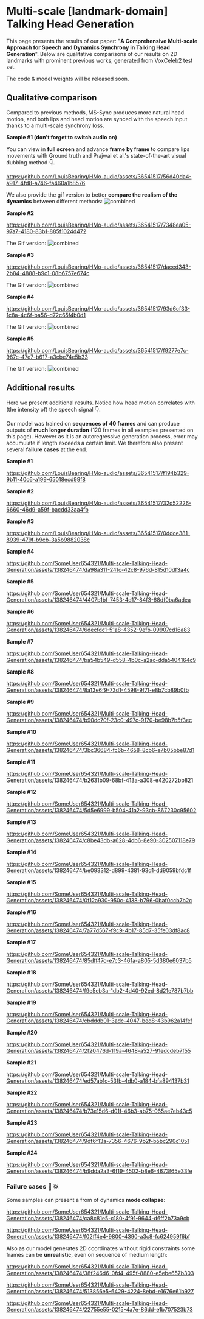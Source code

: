 # Multi-scale [landmark-domain] Talking Head Generation

This page presents the results of our paper: "**A Comprehensive Multi-scale Approach for Speech and Dynamics Synchrony in Talking Head Generation**".
Below are qualitative comparisons of our results on 2D landmarks with prominent previous works, generated from VoxCeleb2 test set.

The code & model weights will be released soon.

## Qualitative comparison

Compared to previous methods, MS-Sync produces more natural head motion, and both lips and head motion are synced with the speech input thanks to a multi-scale synchrony loss.

**Sample #1 (don't forget to switch audio on)**

You can view in **full screen** and advance **frame by frame** to compare lips movements with Ground truth and Prajwal et al.'s state-of-the-art visual dubbing method :point_down:.

https://github.com/LouisBearing/HMo-audio/assets/36541517/56d40da4-a917-4fd8-a746-fa460a1b8576

We also provide the gif version to better **compare the realism of the dynamics** between different methods:
![combined](https://github.com/LouisBearing/HMo-audio/assets/36541517/8a56949d-14ac-4642-a81d-507321744721)


**Sample #2**

https://github.com/LouisBearing/HMo-audio/assets/36541517/7348ea05-97a7-4180-83b1-885f1024d472

The Gif version:
![combined](https://github.com/LouisBearing/HMo-audio/assets/36541517/2d86f4c8-15d1-4ba8-b3fb-90c28561179b)


**Sample #3**



https://github.com/LouisBearing/HMo-audio/assets/36541517/daced343-2b84-4888-b9c1-08b6757e674c


The Gif version:
![combined](https://github.com/LouisBearing/HMo-audio/assets/36541517/40d05574-2947-40a4-ba40-ae7cef1319d4)


**Sample #4**

https://github.com/LouisBearing/HMo-audio/assets/36541517/93d6cf33-1c8a-4c6f-ba56-d72c65f4b0d1

The Gif version:
![combined](https://github.com/LouisBearing/HMo-audio/assets/36541517/3a76a502-6656-4b18-afa6-cf6bb2772982)


**Sample #5**

https://github.com/LouisBearing/HMo-audio/assets/36541517/f9277e7c-967c-47e7-b617-a3cbe74e5b33

The Gif version:
![combined](https://github.com/LouisBearing/HMo-audio/assets/36541517/fd9eff2e-a128-407c-8ec3-a41cc063c1d0)



## Additional results

Here we present additional results. Notice how head motion correlates with (the intensity of) the speech signal :point_down:.

Our model was trained on **sequences of 40 frames** and can produce outputs of **much longer duration** (120 frames in all examples presented on this page). However as it is an autoregressive generation process, error may accumulate if length exceeds a certain limit. We therefore also present several **failure cases** at the end.

**Sample #1**


https://github.com/LouisBearing/HMo-audio/assets/36541517/f194b329-9b11-40c6-a199-65018ecd99f8


**Sample #2**

https://github.com/LouisBearing/HMo-audio/assets/36541517/32d52226-6660-46d9-a59f-bacdd33aa4fb


**Sample #3**

https://github.com/LouisBearing/HMo-audio/assets/36541517/0ddce381-8939-479f-b9cb-3a5b9882038c

**Sample #4**

https://github.com/SomeUser654321/Multi-scale-Talking-Head-Generation/assets/138246474/da98a311-241c-42c8-976d-815d10df3a4c

**Sample #5**

https://github.com/SomeUser654321/Multi-scale-Talking-Head-Generation/assets/138246474/4407b1bf-7453-4d17-84f3-68df0ba6adea

**Sample #6**

https://github.com/SomeUser654321/Multi-scale-Talking-Head-Generation/assets/138246474/6decfdc1-51a8-4352-9efb-09907cd16a83

**Sample #7**

https://github.com/SomeUser654321/Multi-scale-Talking-Head-Generation/assets/138246474/ba54b549-d558-4b0c-a2ac-dda5404164c9

**Sample #8**

https://github.com/SomeUser654321/Multi-scale-Talking-Head-Generation/assets/138246474/8a13e6f9-73d1-4598-9f7f-e8b7cb89b0fb

**Sample #9**

https://github.com/SomeUser654321/Multi-scale-Talking-Head-Generation/assets/138246474/b90dc70f-23c0-497c-9170-be98b7b5f3ec

**Sample #10**

https://github.com/SomeUser654321/Multi-scale-Talking-Head-Generation/assets/138246474/3bc36684-fc6b-4658-8cb6-e7b05bbe87d1

**Sample #11**

https://github.com/SomeUser654321/Multi-scale-Talking-Head-Generation/assets/138246474/b2631b09-68bf-413a-a308-e420272bb821

**Sample #12**

https://github.com/SomeUser654321/Multi-scale-Talking-Head-Generation/assets/138246474/5d5e6999-b504-41a2-93cb-867230c95602

**Sample #13**

https://github.com/SomeUser654321/Multi-scale-Talking-Head-Generation/assets/138246474/c8be43db-a628-4db6-8e90-302507118e79

**Sample #14**

https://github.com/SomeUser654321/Multi-scale-Talking-Head-Generation/assets/138246474/be093312-d899-4381-93d1-dd9059bfdc1f

**Sample #15**

https://github.com/SomeUser654321/Multi-scale-Talking-Head-Generation/assets/138246474/0f12a930-950c-4138-b796-0baf0ccb7b2c

**Sample #16**

https://github.com/SomeUser654321/Multi-scale-Talking-Head-Generation/assets/138246474/7a77d567-f9c9-4b17-85d7-35fe03df8ac8

**Sample #17**

https://github.com/SomeUser654321/Multi-scale-Talking-Head-Generation/assets/138246474/85dff47c-e7c3-461a-a805-5d380e6037b5

**Sample #18**

https://github.com/SomeUser654321/Multi-scale-Talking-Head-Generation/assets/138246474/f9e5eb3a-1db2-4d40-92ed-8d21e787b7bb

**Sample #19**

https://github.com/SomeUser654321/Multi-scale-Talking-Head-Generation/assets/138246474/cbdddb01-3adc-4047-bed8-43b962a14fef

**Sample #20**

https://github.com/SomeUser654321/Multi-scale-Talking-Head-Generation/assets/138246474/2f20476d-119a-4648-a527-91edcdeb7f55

**Sample #21**

https://github.com/SomeUser654321/Multi-scale-Talking-Head-Generation/assets/138246474/ed57ab1c-53fb-4db0-a184-bfa894137b31

**Sample #22**

https://github.com/SomeUser654321/Multi-scale-Talking-Head-Generation/assets/138246474/b73e15d6-d01f-46b3-ab75-065ae7eb43c5

**Sample #23**

https://github.com/SomeUser654321/Multi-scale-Talking-Head-Generation/assets/138246474/9df6f13a-7356-4676-9b2f-b5bc290c1051

**Sample #24**

https://github.com/SomeUser654321/Multi-scale-Talking-Head-Generation/assets/138246474/b9dda2a3-6f19-4502-b8e6-4673f65e33fe


### Failure cases :bug: :boom:

Some samples can present a from of dynamics **mode collapse**:

https://github.com/SomeUser654321/Multi-scale-Talking-Head-Generation/assets/138246474/ca8c81e5-c180-4f91-9644-d6ff2b73a9cb

https://github.com/SomeUser654321/Multi-scale-Talking-Head-Generation/assets/138246474/f02ff4e4-9800-4390-a3c8-fc624959f6bf


Also as our model generates 2D coordinates without rigid constraints some frames can be **unrealistic**, even on sequence of medium length:

https://github.com/SomeUser654321/Multi-scale-Talking-Head-Generation/assets/138246474/38f246d6-0fd4-495f-8880-e5ebe657b303

https://github.com/SomeUser654321/Multi-scale-Talking-Head-Generation/assets/138246474/513856e5-6429-4224-8ebd-e1676e61b927

https://github.com/SomeUser654321/Multi-scale-Talking-Head-Generation/assets/138246474/22755e55-0215-4a7e-86dd-e1b707523b73

